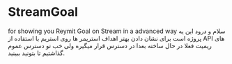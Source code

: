 # StreamGoal
for showing you Reymit Goal on Stream in a advanced way
سلام و درود این یه پروژه است برای نشان دادن بهتر اهداف استریمر ها روی استریم با استفاده از API های ریمیت فعلا در حال ساخته بعدا در دسترس قرار میگیره ولی خب تو دسترس عموم گذاشتیم تا بتونید ببینید.
